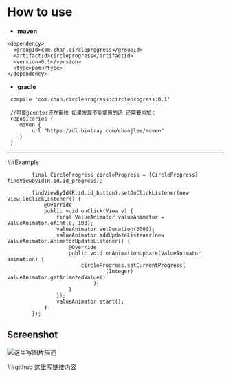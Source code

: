 # How to use

- **maven**

```
<dependency>
  <groupId>com.chan.circleprogress</groupId>
  <artifactId>circleprogress</artifactId>
  <version>0.1</version>
  <type>pom</type>
</dependency>
```

- **gradle**

```
 compile 'com.chan.circleprogress:circleprogress:0.1'

 //可能jcenter还在审核 如果发现不能使用的话 还需要添加：
 repositories {
    maven {
        url "https://dl.bintray.com/chanjlee/maven"
    }
 }
```
-------------------

##Example

```
	    final CircleProgress circleProgress = (CircleProgress) findViewById(R.id.id_progress);

        findViewById(R.id.id_button).setOnClickListener(new View.OnClickListener() {
            @Override
            public void onClick(View v) {
                final ValueAnimator valueAnimator = ValueAnimator.ofInt(0, 100);
                valueAnimator.setDuration(3000);
                valueAnimator.addUpdateListener(new ValueAnimator.AnimatorUpdateListener() {
                    @Override
                    public void onAnimationUpdate(ValueAnimator animation) {
                        circleProgress.setCurrentProgress(
		                        (Integer) valueAnimator.getAnimatedValue()
	                        );
                    }
                });
                valueAnimator.start();
            }
        });
```

## Screenshot

![这里写图片描述](http://img.blog.csdn.net/20160324115354443)

##github
[这里写链接内容](https://github.com/ChanJLee/CircleProgress)